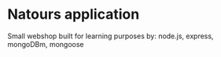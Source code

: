 # Natours application

Small webshop built for learning purposes by: node.js, express, mongoDBm, mongoose
